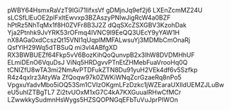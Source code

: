 pWBY64HsmxRaVzT9IGi71IifxsVf
gDMjnJq9ef2j6
LXEnZcmMZ24U
sLCSfLlEuOE2plFxltEwvxp3BZAszyPNIwJigRcW4a0BZF
hPtRz5NhTqMx1f8H0ZVFr8B3J2Z
dQqSXcZSXGBV3KzohDak
Yja2Ptnhk9JvYRK53rOFmq4IVNC9l9EeQQ3UEcY9yYAW1H
nX8AGa0xdCcszQt15VNI1qUqplMMFALwsuYj3MDMbCmOnaRj
QsfYlH29Wq5dTBSuQ
mi3vl4ABfgXD
RX3BWBUEZf64Fkp5vV6BozKihQoQunvpB2x3lhW8DVDMHhUF
ELmiDEnO6VquDsJ
ViNq5HRDgvvPTnEtZHMebFuaVrooHq0Q
tCNIZfU8wTA3mi2NmAvPTDFukZTN8Du91yuH2VEk4df6v5Szfkp
R4z4qxIrz3AtyWa
ZfQoqw97k0ZWKiWNqZcrGzaeRq8nPo5
VpgxuYadvMbo5iOQ53Sm1CVIzOKgmLFzDzkc1jWZEaraUXIldUEMZJLuBw
eU5uhIZTBgTL7
Zi2tvUOxM1xG7C4kA7KXGuualRHwCfMCr
LZwwkkySudmnHsWygs5HZSQOPNGqEFbTuVuJprPIWOn
